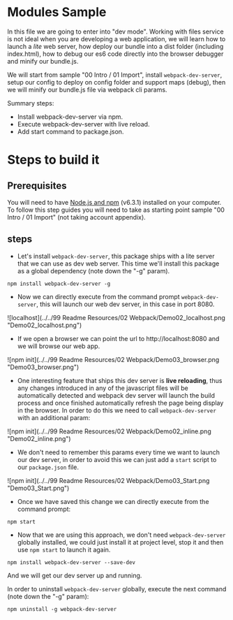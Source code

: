 # Modules Sample

In this file we are going to enter into "dev mode". Working with files service
is not ideal when you are developing a web application, we will learn how to launch
a _lite_ web server, how deploy our bundle into a dist folder (including index.html),
how to debug our es6 code directly into the browser debugger and minify
our bundle.js.

We will start from sample "00 Intro / 01 Import", install `webpack-dev-server`, setup our config
to deploy on config folder and support maps (debug), then we will minify
our bundle.js file via webpack cli params.

Summary steps:
 - Install webpack-dev-server via npm.
 - Execute webpack-dev-server with live reload.
 - Add start command to package.json.

# Steps to build it

## Prerequisites

You will need to have [Node.js and npm](https://nodejs.org/en/) (v6.3.1) installed on your computer. To follow this step guides you will need to take as starting point sample "00 Intro / 01 Import" (not taking account appendix).

## steps

- Let's install `webpack-dev-server`, this package ships with a lite server that we
can use as dev web server. This time we'll install this package as a global dependency (note down the "-g" param).

````
npm install webpack-dev-server -g
````

- Now we can directly execute from the command prompt `webpack-dev-server`, this
will launch our web dev server, in this case in port 8080.

![localhost](../../99 Readme Resources/02 Webpack/Demo02_localhost.png "Demo02_localhost.png")

- If we open a browser we can point the url to http://localhost:8080 and we will browse our web app.

![npm init](../../99 Readme Resources/02 Webpack/Demo03_browser.png "Demo03_browser.png")

- One interesting feature that ships this dev server is **live reloading**, thus any changes introduced in any of the javascript files will be automatically detected and webpack dev server will launch the build process and once finished automatically refresh the page being display in the browser. In order to do this we need to call `webpack-dev-server` with an additional param:

![npm init](../../99 Readme Resources/02 Webpack/Demo02_inline.png "Demo02_inline.png")

- We don't need to remember this params every time we want to launch our dev
server, in order to avoid this we can just add a `start` script to our `package.json` file.

![npm init](../../99 Readme Resources/02 Webpack/Demo03_Start.png "Demo03_Start.png")

- Once we have saved this change we can directly execute from the command prompt:

````
npm start
````

- Now that we are using this approach, we don't need `webpack-dev-server` globally installed, we could just install it at project level, stop it and then use `npm start` to launch it again.

````
npm install webpack-dev-server --save-dev
````

And we will get our dev server up and running.

In order to uninstall `webpack-dev-server` globally, execute the next command (note down the "-g" param):

````
npm uninstall -g webpack-dev-server
````
